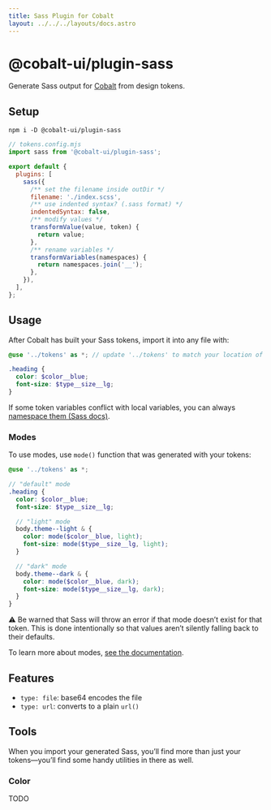 ```yaml
---
title: Sass Plugin for Cobalt
layout: ../../../layouts/docs.astro
---
```


# @cobalt-ui/plugin-sass

Generate Sass output for [Cobalt](https://cobalt-ui.pages.dev) from design tokens.

## Setup

```
npm i -D @cobalt-ui/plugin-sass
```

```js
// tokens.config.mjs
import sass from '@cobalt-ui/plugin-sass';

export default {
  plugins: [
    sass({
      /** set the filename inside outDir */
      filename: './index.scss',
      /** use indented syntax? (.sass format) */
      indentedSyntax: false,
      /** modify values */
      transformValue(value, token) {
        return value;
      },
      /** rename variables */
      transformVariables(namespaces) {
        return namespaces.join('__');
      },
    }),
  ],
};
```

## Usage

After Cobalt has built your Sass tokens, import it into any file with:

```scss
@use '../tokens' as *; // update '../tokens' to match your location of tokens/index.scss

.heading {
  color: $color__blue;
  font-size: $type__size__lg;
}
```

If some token variables conflict with local variables, you can always [namespace them (Sass docs)](https://sass-lang.com/documentation/at-rules/use#choosing-a-namespace).

### Modes

To use modes, use `mode()` function that was generated with your tokens:

```scss
@use '../tokens' as *;

// "default" mode
.heading {
  color: $color__blue;
  font-size: $type__size__lg;

  // "light" mode
  body.theme--light & {
    color: mode($color__blue, light);
    font-size: mode($type__size__lg, light);
  }

  // "dark" mode
  body.theme--dark & {
    color: mode($color__blue, dark);
    font-size: mode($type__size__lg, dark);
  }
}
```

⚠️ Be warned that Sass will throw an error if that mode doesn’t exist for that token. This is done intentionally so that values aren’t silently falling back to their defaults.

To learn more about modes, [see the documentation](https://cobalt-ui.pages.dev/docs/modes).

## Features

- `type: file`: base64 encodes the file
- `type: url`: converts to a plain `url()`

## Tools

When you import your generated Sass, you’ll find more than just your tokens—you’ll find some handy utilities in there as well.

### Color

TODO
